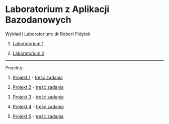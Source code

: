 # Laboratorium z Aplikacji Bazodanowych

Wykład i Laboratorium: dr Robert Fidytek


1. [Laboratorium 1](lab1)

2. [Laboratorium 2](lab2)

***************************************

Projekty:

1. [Projekt 1](Projekt1/zad1_libpq_Adamczyk_243217.zip) - [treść zadania](Projekt1/zad1,txt)

2. [Projekt 2](Projekt2/zad2_apex5_Adamczyk_243217.zip) - [treść zadania](Projekt2/zad2,txt)

3. [Projekt 3](Projekt3/zad3_yii_Adamczyk_243217.zip) - [treść zadania](Projekt3/zad3,txt)

4. [Projekt 4](Projekt4/zad4_java_Adamczyk_243217.zip) - [treść zadania](Projekt4/zad4,txt)

5. [Projekt 5](Projekt5/zad5_Adamczyk_243217.zip) - [treść zadania](Projekt5/zad5,txt)
